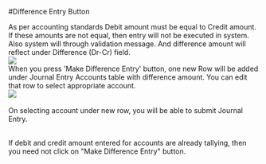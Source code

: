 #Difference Entry Button

As per accounting standards Debit amount must be equal to Credit amount. If these amounts are not equal, then entry will not be executed in system. Also system will through validation message. And difference amount will reflect under Difference (Dr-Cr) field.
<br>
<img src="{{docs_base_path}}/assets/img/articles/Selection_002.png"><br>
When you press 'Make Difference Entry' button, one new Row will be added under Journal Entry Accounts table with difference amount. You can edit that row to select appropriate account.
<br>
<img src="{{docs_base_path}}/assets/img/articles/Selection_003.png">
<br>
<br>On selecting account under new row, you will be able to submit Journal Entry.
<br>
<br>
<div class="well">If debit and credit amount entered for accounts are already tallying, then you need not click on "Make Difference Entry" button.</div>


<!-- markdown -->